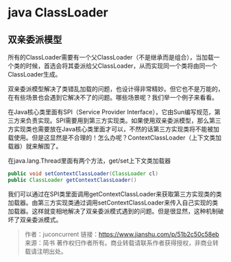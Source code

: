 # java ClassLoader

## 双亲委派模型

所有的ClassLoader需要有一个父ClassLoader（不是继承而是组合），当加载一个类的时候，首选会将其委派给父ClassLoader，从而实现同一个类将由同一个ClassLoader生成。

双亲委派模型解决了类错乱加载的问题，也设计得非常精妙。但它也不是万能的，在有些场景也会遇到它解决不了的问题。哪些场景呢？我们举一个例子来看看。

在Java核心类里面有SPI（Service Provider Interface），它由Sun编写规范，第三方来负责实现。SPI需要用到第三方实现类。如果使用双亲委派模型，那么第三方实现类也需要放在Java核心类里面才可以，不然的话第三方实现类将不能被加载使用。但是这显然是不合理的！怎么办呢？ContextClassLoader（上下文类加载器）就来解围了。

在java.lang.Thread里面有两个方法，get/set上下文类加载器

```java
public void setContextClassLoader(ClassLoader cl)
public ClassLoader getContextClassLoader()
```

我们可以通过在SPI类里面调用getContextClassLoader来获取第三方实现类的类加载器。由第三方实现类通过调用setContextClassLoader来传入自己实现的类加载器。这样就变相地解决了双亲委派模式遇到的问题。但是很显然，这种机制破坏了双亲委派模式。

> 作者：juconcurrent
> 链接：<https://www.jianshu.com/p/51b2c50c58eb>
> 来源：简书
> 著作权归作者所有。商业转载请联系作者获得授权，非商业转载请注明出处。
